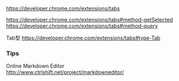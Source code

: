 
https://developer.chrome.com/extensions/tabs


https://developer.chrome.com/extensions/tabs#method-getSelected
https://developer.chrome.com/extensions/tabs#method-query

Tab型
https://developer.chrome.com/extensions/tabs#type-Tab


### Tips
Online Markdown Editor  
http://www.ctrlshift.net/project/markdowneditor/
